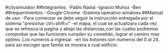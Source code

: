 #citysimulator
##Integrantes:
-Pablo Nasta
-Ignacio Muñoz
-Ben
##requerimientos:
-Google Chrome
-Sistema operativo windows
##Manual de uso:
-Para comenzar se debe seguir la instrucción entregada por el sistema "presionar ctrl+shift+i"
-el mapa, el cual se actualizara cada vez que se refresca la pagina y abajo las distancias,con las cuales podremos comprobar que las funciones cumplen su cometido, lograr el camino mas optimo. Los numeros a ingresar.
-en los botones son numeros del 0 al 24, para asi escoger que famlia se movera a cual edificio.
